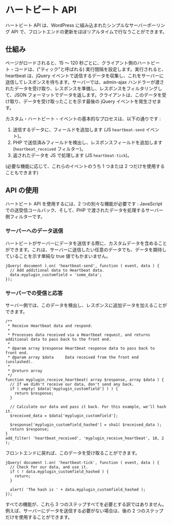 <!-- 
# Heartbeat API
 -->
# ハートビート API

<!-- 
The Heartbeat API is a simple server polling API built in to WordPress, allowing near-real-time frontend updates.
 -->
ハートビート API は、WordPress に組み込まれたシンプルなサーバーポーリング API で、フロントエンドの更新をほぼリアルタイムで行なうことができます。

<!-- 
## How it works
 -->
## 仕組み

<!-- 
When the page loads, the client-side heartbeat code sets up an interval (called the "tick") to run every 15-120 seconds. When it runs, heartbeat gathers data to send via a jQuery event, then sends this to the server and waits for a response. On the server, an admin-ajax handler takes the passed data, prepares a response, filters the response, then returns the data in JSON format. The client receives this data and fires a final jQuery event to indicate the data has been received.
 -->
ページがロードされると、15 ～ 120 秒ごとに、クライアント側のハートビート・コードは、("ティック"と呼ばれる) 実行間隔を設定します。実行されると、heartbeat は、jQuery イベントで送信するデータを収集し、これをサーバーに送信してレスポンスを待ちます。サーバーでは、admin-ajax ハンドラーが渡されたデータを受け取り、レスポンスを準備し、レスポンスをフィルタリングして、JSON フォーマットでデータを返します。クライアントは、このデータを受け取り、データを受け取ったことを示す最後の jQuery イベントを発生させます。

<!-- 
The basic process for custom Heartbeat events is:
 -->
カスタム・ハートビート・イベントの基本的なプロセスは、以下の通りです :

<!-- 
1. Add additional fields to the data to be sent (JS `heartbeat-send` event).
2. Detect sent fields in PHP, and add additional response fields (`heartbeat_received` filter).
3. Process returned data in JS (JS `heartbeat-tick`).
 -->
1. 送信するデータに、フィールドを追加します (JS `heartbeat-send` イベント)。
2. PHP で送信済みフィールドを検出し、レスポンスフィールドを追加します (`heartbeat_received` フィルター)。
3. 返されたデータを JS で処理します (JS `heartbeat-tick`)。

<!-- 
(You can choose to use only one or two of these events, depending on what functionality you need.)
 -->
(必要な機能に応じて、これらのイベントのうち 1 つまたは 2 つだけを使用することもできます)

<!-- 
## Using the API
 -->
## API の使用

<!-- 
Using the heartbeat API requires two separate pieces of functionality: send and receive callbacks in JavaScript, and a server-side filter to process passed data in PHP.
 -->
ハートビート API を使用するには、2 つの別々な機能が必要です : JavaScript での送受信コールバック、そして、PHP で渡されたデータを処理するサーバー側フィルターです。

<!-- 
### Sending Data to the Server
 -->
### サーバーへのデータ送信

<!-- 
When Heartbeat sends data to the server, you can include custom data. This can be any data you want to send to the server, or a simple true value to indicate you are expecting data.
 -->
ハートビートがサーバーにデータを送信する際に、カスタムデータを含めることができます。これは、サーバーに送信したい任意のデータでも、データを期待していることを示す単純な true 値でもかまいません。

```
jQuery( document ).on( 'heartbeat-send', function ( event, data ) {
  // Add additional data to Heartbeat data.
  data.myplugin_customfield = 'some_data';
});
```

<!-- 
### Receiving and Responding on the Server
 -->
### サーバーでの受信と応答

<!-- 
On the server side, you can then detect this data, and add additional data to the response.
 -->
サーバー側では、このデータを検出し、レスポンスに追加データを加えることができます。

```
/**
 * Receive Heartbeat data and respond.
 *
 * Processes data received via a Heartbeat request, and returns additional data to pass back to the front end.
 *
 * @param array $response Heartbeat response data to pass back to front end.
 * @param array $data     Data received from the front end (unslashed).
 *
 * @return array
 */
function myplugin_receive_heartbeat( array $response, array $data ) {
  // If we didn't receive our data, don't send any back.
  if ( empty( $data['myplugin_customfield'] ) ) {
    return $response;
  }

  // Calculate our data and pass it back. For this example, we'll hash it.
  $received_data = $data['myplugin_customfield'];

  $response['myplugin_customfield_hashed'] = sha1( $received_data );
  return $response;
}
add_filter( 'heartbeat_received', 'myplugin_receive_heartbeat', 10, 2 );
```

<!-- 
Back on the frontend, you can then handle receiving this data back.
 -->
フロントエンドに戻れば、このデータを受け取ることができます。

```
jQuery( document ).on( 'heartbeat-tick', function ( event, data ) {
  // Check for our data, and use it.
  if ( ! data.myplugin_customfield_hashed ) {
    return;
  }

  alert( 'The hash is ' + data.myplugin_customfield_hashed );
});
```

<!-- 
Not every feature will need all three of these steps. For example, if you don’t need to send any data to the server, you can use just the latter two steps.
 -->
すべての機能が、これら 3 つのステップすべてを必要とする訳ではありません。例えば、サーバーにデータを送信する必要がない場合は、後の 2 つのステップだけを使用することができます。